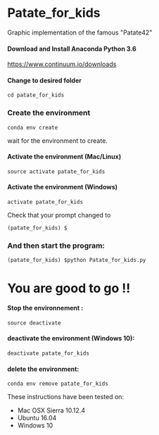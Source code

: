 # Patate_for_kids
Graphic implementation of the famous "Patate42"



#### Download and Install Anaconda Python 3.6

https://www.continuum.io/downloads

#### Change to desired folder

```
cd patate_for_kids
```

### Create the environment

```
conda env create
```

wait for the environment to create.

#### Activate the environment (Mac/Linux)
```
source activate patate_for_kids
```

#### Activate the environment (Windows)
```
activate patate_for_kids
```

Check that your prompt changed to

```
(patate_for_kids) $
```

### And then start the program:

```
(patate_for_kids) $python Patate_for_kids.py
```

You are good to go !!
========================

#### Stop the environnement :

```
source deactivate
```

#### deactivate the environment (Windows 10):

```
deactivate patate_for_kids
```

#### delete the environment:

```
conda env remove patate_for_kids
```

These instructions have been tested on:

- Mac OSX Sierra 10.12.4
- Ubuntu 16.04
- Windows 10